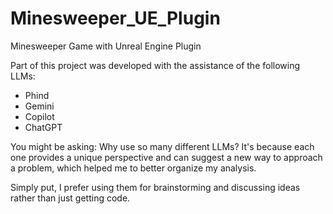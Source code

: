 # Minesweeper_UE_Plugin
Minesweeper Game with Unreal Engine Plugin

Part of this project was developed with the assistance of the following LLMs:
- Phind
- Gemini
- Copilot
- ChatGPT

You might be asking: Why use so many different LLMs?
It's because each one provides a unique perspective and can suggest a new way to approach a problem, which helped me to better organize my analysis.

Simply put, I prefer using them for brainstorming and discussing ideas rather than just getting code.